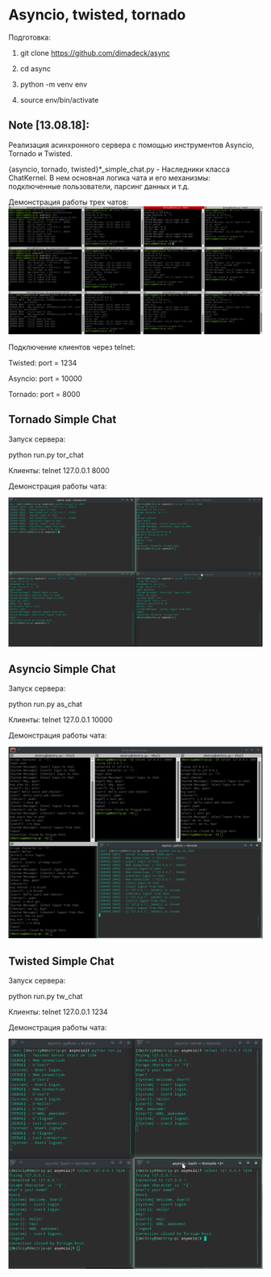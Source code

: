 # Asyncio, twisted, tornado #

Подготовка:

1) git clone https://github.com/dimadeck/async

2) cd async

3) python -m venv env

4) source env/bin/activate


## Note [13.08.18]: ##

Реализация асинхронного сервера с помощью инструментов Asyncio, Tornado и Twisted.

{asyncio, tornado, twisted}*_simple_chat.py - Наследники класса ChatKernel. В нем основная логика чата и его механизмы:
подключенные пользователи, парсинг данных и т.д.

Демонстрация работы трех чатов:
![alt text](additional_materials/img_readme/all.png)


Подключение клиентов через telnet:

Twisted: port = 1234

Asyncio: port = 10000

Tornado: port = 8000

## Tornado Simple Chat ##

Запуск сервера:

python run.py tor_chat

Клиенты: telnet 127.0.0.1 8000

Демонстрация работы чата:

![alt text](additional_materials/img_readme/tor.png)


## Asyncio Simple Chat ##

Запуск сервера:

python run.py as_chat

Клиенты: telnet 127.0.0.1 10000

Демонстрация работы чата:

![alt text](additional_materials/img_readme/as.png)


## Twisted Simple Chat ##

Запуск сервера:

python run.py tw_chat

Клиенты: telnet 127.0.0.1 1234

Демонстрация работы чата:

![alt text](additional_materials/img_readme/tw.png)

